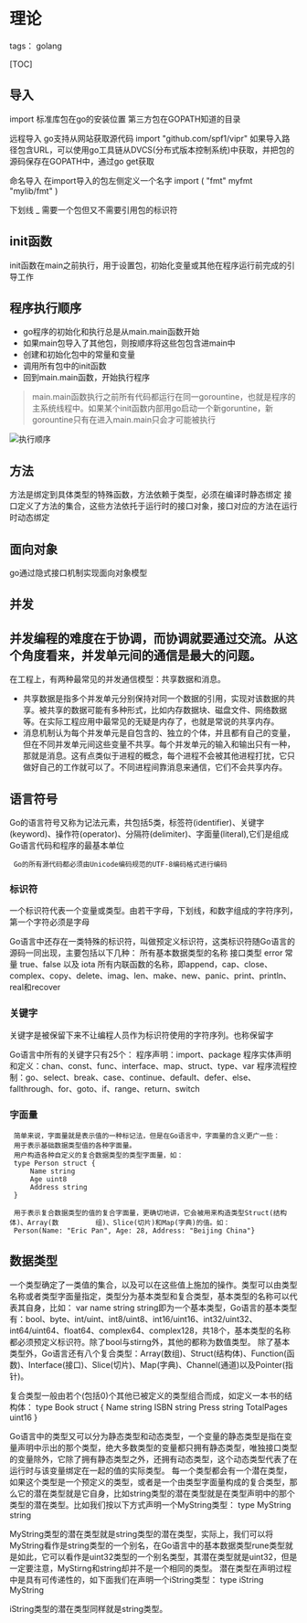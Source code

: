 # 理论

tags： golang

[TOC]

## 导入

import
标准库包在go的安装位置
第三方包在GOPATH知道的目录

远程导入
go支持从网站获取源代码
import "github.com/spf1/vipr"
如果导入路径包含URL，可以使用go工具链从DVCS(分布式版本控制系统)中获取，并把包的源码保存在GOPATH中，通过go get获取


命名导入
在import导入的包左侧定义一个名字
import (
    "fmt"
    myfmt "mylib/fmt"
)

下划线 _    需要一个包但又不需要引用包的标识符

## init函数

init函数在main之前执行，用于设置包，初始化变量或其他在程序运行前完成的引导工作

## 程序执行顺序

- go程序的初始化和执行总是从main.main函数开始
- 如果main包导入了其他包，则按顺序将这些包包含进main中
- 创建和初始化包中的常量和变量
- 调用所有包中的init函数
- 回到main.main函数，开始执行程序
>main.main函数执行之前所有代码都运行在同一gorountine，也就是程序的主系统线程中。如果某个init函数内部用go启动一个新goruntine，新gorountine只有在进入main.main只会才可能被执行

![执行顺序](https://app.yinxiang.com/shard/s41/res/e3f5e945-3b5b-4b56-8884-fc46ba4f6765.png)


## 方法

方法是绑定到具体类型的特殊函数，方法依赖于类型，必须在编译时静态绑定
接口定义了方法的集合，这些方法依托于运行时的接口对象，接口对应的方法在运行时动态绑定

## 面向对象

go通过隐式接口机制实现面向对象模型

## **并发**

**并发编程的难度在于协调，而协调就要通过交流。从这个角度看来，并发单元间的通信是最大的问题。**
----------
在工程上，有两种最常见的并发通信模型：共享数据和消息。

- 共享数据是指多个并发单元分别保持对同一个数据的引用，实现对该数据的共享。被共享的数据可能有多种形式，比如内存数据块、磁盘文件、网络数据等。在实际工程应用中最常见的无疑是内存了，也就是常说的共享内存。
- 消息机制认为每个并发单元是自包含的、独立的个体，并且都有自己的变量，但在不同并发单元间这些变量不共享。每个并发单元的输入和输出只有一种，那就是消息。这有点类似于进程的概念，每个进程不会被其他进程打扰，它只做好自己的工作就可以了。不同进程间靠消息来通信，它们不会共享内存。

## 语言符号

Go的语言符号又称为记法元素，共包括5类，标签符(identifier)、关键字(keyword)、操作符(operator)、分隔符(delimiter)、字面量(literal),它们是组成Go语言代码和程序的最基本单位

     Go的所有源代码都必须由Unicode编码规范的UTF-8编码格式进行编码

### 标识符

一个标识符代表一个变量或类型。由若干字母，下划线，和数字组成的字符序列，第一个字符必须是字母

Go语言中还存在一类特殊的标识符，叫做预定义标识符，这类标识符随Go语言的源码一同出现，主要包括以下几种：
所有基本数据类型的名称
接口类型 error
常量 true、false 以及 iota
所有内联函数的名称，即append，cap、close、complex、copy、delete、imag、len、make、new、panic、print、println、real和recover

### 关键字

关键字是被保留下来不让编程人员作为标识符使用的字符序列。也称保留字

Go语言中所有的关键字只有25个：
程序声明：import、package
程序实体声明和定义：chan、const、func、interface、map、struct、type、var
程序流程控制：go、select、break、case、continue、default、defer、else、fallthrough、for、goto、if、range、return、switch

### 字面量

     简单来说，字面量就是表示值的一种标记法，但是在Go语言中，字面量的含义更广一些：
     用于表示基础数据类型值的各种字面量。
     用户构造各种自定义的复合数据类型的类型字面量，如：
     type Person struct {
         Name string
         Age uint8
         Address string
     }

     用于表示复合数据类型的值的复合字面量，更确切地讲，它会被用来构造类型Struct(结构体)、Array(数         组)、Slice(切片)和Map(字典)的值。如：
     Person(Name: "Eric Pan", Age: 28, Address: "Beijing China"}

## 数据类型

一个类型确定了一类值的集合，以及可以在这些值上施加的操作。类型可以由类型名称或者类型字面量指定，类型分为基本类型和复合类型，基本类型的名称可以代表其自身，比如：
var name string 
string即为一个基本类型，Go语言的基本类型有：bool、byte、int/uint、int8/uint8、int16/uint16、int32/uint32、int64/uint64、float64、complex64、complex128，共18个，基本类型的名称都必须预定义标识符。除了bool与stirng外，其他的都称为数值类型。
除了基本类型外，Go语言还有八个复合类型：Array(数组)、Struct(结构体)、Function(函数)、Interface(接口)、Slice(切片)、Map(字典)、Channel(通道)以及Pointer(指针)。

复合类型一般由若个(包括0)个其他已被定义的类型组合而成，如定义一本书的结构体：
type Book struct {
     Name string
     ISBN string
     Press string
     TotalPages uint16
}

Go语言中的类型又可以分为静态类型和动态类型，一个变量的静态类型是指在变量声明中示出的那个类型，绝大多数类型的变量都只拥有静态类型，唯独接口类型的变量除外，它除了拥有静态类型之外，还拥有动态类型，这个动态类型代表了在运行时与该变量绑定在一起的值的实际类型。
每一个类型都会有一个潜在类型，如果这个类型是一个预定义的类型，或者是一个由类型字面量构成的复合类型，那么它的潜在类型就是它自身，比如string类型的潜在类型就是在类型声明中的那个类型的潜在类型。比如我们按以下方式声明一个MyString类型：
type MyString string

MyString类型的潜在类型就是string类型的潜在类型，实际上，我们可以将MyString看作是string类型的一个别名，在Go语言中的基本数据类型rune类型就是如此，它可以看作是uint32类型的一个别名类型，其潜在类型就是uint32，但是一定要注意，MyStirng和string却并不是一个相同的类型。
潜在类型在声明过程中是具有可传递性的，如下面我们在声明一个iString类型：
type iString MyString

 iString类型的潜在类型同样就是string类型。
